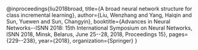 @inproceedings{liu2018broad,
  title={A broad neural network structure for class incremental learning},
  author={Liu, Wenzhang and Yang, Haiqin and Sun, Yuewen and Sun, Changyin},
  booktitle={Advances in Neural Networks--ISNN 2018: 15th International Symposium on Neural Networks, ISNN 2018, Minsk, Belarus, June 25--28, 2018, Proceedings 15},
  pages={229--238},
  year={2018},
  organization={Springer}
}